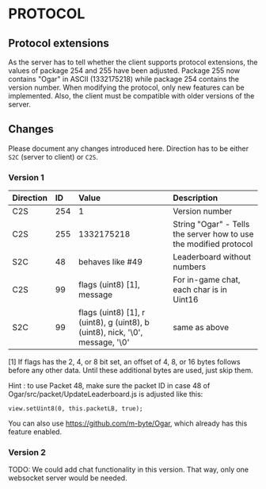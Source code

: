 # PROTOCOL

## Protocol extensions
As the server has to tell whether the client supports protocol extensions, the values of package 254 and 255 have been adjusted.
Package 255 now contains "Ogar" in ASCII (1332175218) while package 254 contains the version number. When modifying the protocol,
only new features can be implemented. Also, the client must be compatible with older versions of the server.

## Changes
Please document any changes introduced here. Direction has to be either `S2C` (server to client) or `C2S`.

### Version 1


| Direction  | ID  | Value | Description|
| :------------ |:---------------| :-----|:----|
|C2S       | 254 |                1 | Version number|
|C2S       | 255 |       1332175218 | String "Ogar" - Tells the server how to use the modified protocol|
|S2C       |  48 | behaves like #49 | Leaderboard without numbers|
|C2S       |  99 | flags (uint8) [1], message | For in-game chat, each char is in Uint16 |
|S2C       |  99 | flags (uint8) [1], r (uint8), g (uint8), b (uint8), nick, '\0', message, '\0' | same as above |

 [1] If flags has the 2, 4, or 8 bit set, an offset of 4, 8, or 16 bytes follows before any other data. Until these additional
   bytes are used, just skip them. 

Hint : to use Packet 48, make sure the packet ID in case 48 of Ogar/src/packet/UpdateLeaderboard.js is adjusted like this: 
```
view.setUint8(0, this.packetLB, true);
```
You can also use https://github.com/m-byte/Ogar, which already has this feature enabled.

### Version 2
TODO: We could add chat functionality in this version. That way, only one websocket server would be needed.
